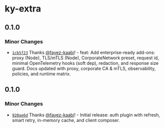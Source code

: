 # ky-extra

## 0.1.0

### Minor Changes

- [`1cb5f23`](https://github.com/fayez-kaabi/ky-extra/commit/1cb5f238cfbbb900643251bbe0c32de4d33a4586) Thanks [@fayez-kaabi](https://github.com/fayez-kaabi)! - feat: Add enterprise-ready add-ons: proxy (Node), TLS/mTLS (Node), CorporateNetwork preset, request id, minimal OpenTelemetry hooks (soft dep), redaction, and response size guard. Docs updated with proxy, corporate CA & mTLS, observability, policies, and runtime matrix.

## 0.1.0

### Minor Changes

- [`920ae6d`](https://github.com/fayez-kaabi/ky-extra/commit/920ae6d73c12d0251b433368161383a78f646080) Thanks [@fayez-kaabi](https://github.com/fayez-kaabi)! - Initial release: auth plugin with refresh, smart retry, in-memory cache, and client composer.
